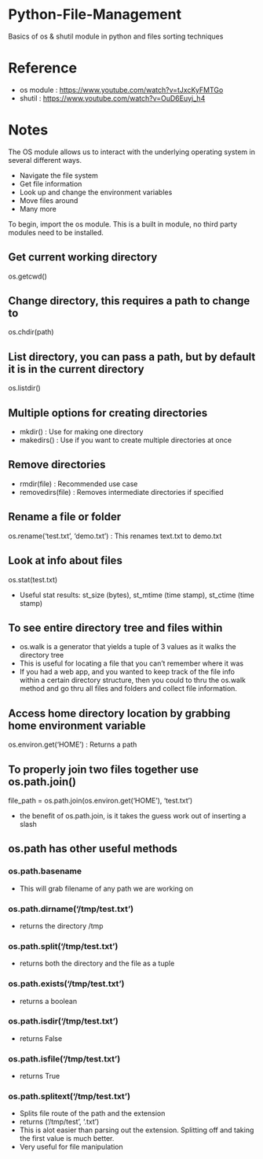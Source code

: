 # Python-File-Management
Basics of os & shutil module in python and files sorting techniques

# Reference
- os module : https://www.youtube.com/watch?v=tJxcKyFMTGo
- shutil : https://www.youtube.com/watch?v=OuD6Euyj_h4

# Notes 
The OS module allows us to interact with the underlying operating system in several different ways.

- Navigate the file system
- Get file information
- Look up and change the environment variables
- Move files around
- Many more

To begin, import the os module. This is a built in module, no third party modules need to be installed.


## Get current working directory
os.getcwd()


## Change directory, this requires a path to change to
os.chdir(path)


## List directory, you can pass a path, but by default it is in the current directory
os.listdir()


## Multiple options for creating directories
- mkdir() : Use for making one directory
- makedirs() : Use if you want to create multiple directories at once


## Remove directories
- rmdir(file) : Recommended use case
- removedirs(file) : Removes intermediate directories if specified


## Rename a file or folder
os.rename(‘test.txt’, ‘demo.txt’) : This renames text.txt to demo.txt


## Look at info about files
os.stat(test.txt)
 - Useful stat results: st_size (bytes), st_mtime (time stamp), st_ctime (time stamp)


## To see entire directory tree and files within
- os.walk is a generator that yields a tuple of 3 values as it walks the directory tree
- This is useful for locating a file that you can’t remember where it was
- If you had a web app, and you wanted to keep track of the file info within a certain directory structure, then you could to thru the os.walk method and go thru all files and folders and collect file information.


## Access home directory location by grabbing home environment variable
os.environ.get(‘HOME’) : Returns a path

## To properly join two files together use os.path.join()
file_path = os.path.join(os.environ.get(‘HOME’), ‘test.txt’)
- the benefit of os.path.join, is it takes the guess work out of inserting a slash

## os.path has other useful methods
### os.path.basename
- This will grab filename of any path we are working on

### os.path.dirname(‘/tmp/test.txt’)
- returns the directory /tmp

### os.path.split(‘/tmp/test.txt’)
- returns both the directory and the file as a tuple

### os.path.exists(‘/tmp/test.txt’)
- returns a boolean

### os.path.isdir(‘/tmp/test.txt’)
- returns False

### os.path.isfile(‘/tmp/test.txt’)
- returns True

### os.path.splitext(‘/tmp/test.txt’)
- Splits file route of the path and the extension
- returns (‘/tmp/test’, ‘.txt’)
- This is alot easier than parsing out the extension. Splitting off and taking the first value is much better.
- Very useful for file manipulation
